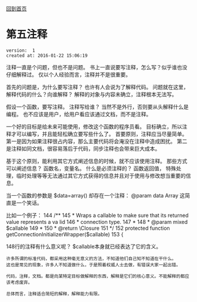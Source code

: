 [回到首页](/)

# 第五注释

    version:  1  
    created at: 2016-01-22 15:06:19  

注释一直是个问题，但也不是问题。
书上一直说要写注释，怎么写？似乎谁也没仔细解释过。
仅以个人经验而言，注释并不是很重要。

首先的问题是，为什么要写注释？
也许有人会说为了解释代码。 
问题就在这里，解释代码的什么？向谁解释？
解释的对象与内容未确立，注释根本无法写。

假设一个函数，要写注释。 
注释写给谁？ 当然不是外行，否则要从头解释什么是编程。
也不应该是用户，给用户看应该通过文档，而不是注释。

一个好的目标是给未来可能使用，修改这个函数的程序员看。
目标确立，所以注释才可以编写，并且能轻松确立要写些什么了。
首要原则，注释应当尽量简单。
第一是因为如果注释很占内容，那么主要代码将会淹没在注释中造成困扰。
第二是注释如同文档，很容易落后于代码，同步注释也会带来巨大成本。

基于这个原则，能利用其它方式阐述信息的时候，就不应该使用注释。
那些方式可以阐述信息？ 函数名，变量名。
什么是必须注释的？ 函数返回值， 特殊处理，临时处理等等无法通过其它方式获得的信息并且对于使用与修改想当重要的信息。

当一个函数的参数是  $data=array() 
却存在一个注释：   @param data Array
这简直是一个笑话。

比如一个例子：
144     /**
          145      * Wraps a callable to make sure that its returned value represents a va    lid
          146      * connection type.
          147      *
          148      * @param mixed $callable
          149      *
          150      * @return \Closure
          151      */
152     protected function getConnectionInitializerWrapper($callable)
153     {


  148行的注释有什么意义呢？ $callable本身就已经表达了它的含义。

    许多所谓的标准代码，都采用这种毫无意义的方法，不知道他们自己知不知道在干什么。
    这也是常见的现象，许多人不知道做什么，于是照着权威人士去做，有错误大家一起出错。

    代码，注释，文档。都是向某特定目标做解释的东西，解释是它们的核心意义。不能解释的都应该考虑废弃。

    总体而言，注释适合简短的解释，解释能力有限。
